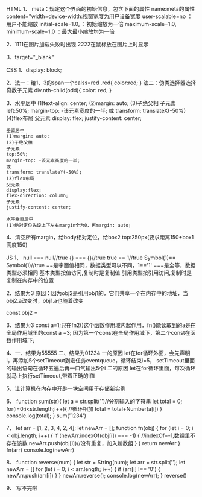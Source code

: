 HTML
1、
meta：规定这个界面的初始信息，包含下面的属性
name:meta的属性
content="width=device-width:视窗宽度为用户设备宽度
user-scalable=no ：用户不能缩放
initial-scale=1.0, ：初始缩放为一倍
maximum-scale=1.0, minimum-scale=1.0 ：最大最小缩放均为一倍

2、1111在图片加载失败时出现
   2222在鼠标放在图片上时显示

3、target="_blank"

CSS
1、display: block;

2、法一：给1、3的span一个calss=red
.red{
    color:red;
}
法二：伪类选择器选择奇数子元素
div.nth-chlid(odd){
    color: red;
}

3、水平居中
   (1)text-align: center;
   (2)margin: auto;
   (3)子绝父相
    子元素
    left:50%;
    margin-top: -该元素宽度的一半;
    或
    transform: translateX(-50%)
    (4)flex布局
    父元素
    display: flex; justify-content: center;

    垂直居中
    (1)margin: auto;
    (2)子绝父相
    子元素
    top:50%;
    margin-top: -该元素高度的一半;
    或
    transform: translateY(-50%);
    (3)flex布局
    父元素
    display:flex;
    flex-direction: column;
    子元素
    justify-content: center;

    水平垂直居中
    (1)绝对定位先设上下左右margin全为0，再margin: auto;


4、清空所有margin，给body相对定位，给box2 top:250px(要求距离150+box1高度150)

JS
1、
    null === null//true
    {} === {}//true
    true == 1//true
    Symbol(1)== Symbol(1)//true
  ==是字面值相同，数据类型可以不同，1=='1'
  ===是全等，数据类型必须相同
  基本类型按值访问,复制时是复制值
  引用类型按引用访问,复制时是复制在内存中的位置

2、结果为3
   原因：因为obj2是引用obj1的，它们共享一个在内存中的地址，当obj2.a改变时，obj1.a也随着改变
   
   const obj2 = 

3、结果为3
  const a=1;只在fn2()这个函数作用域内起作用，fn()能读取到的a是在全局作用域里的const a =3;
  因为第一个const在全局作用域下，第二个const在函数作用域下;

4、一、结果为55555
   二、结果为01234
   一的原因 let在for循环外面，会先声明i，再添加5个setTimeout到宏任务eventqueue，循环结束i=5，         setTimeout里面的输出语句在循环五遍后再一口气输出5个i
   二的原因 let在for循环里面，每次循环就马上执行setTimeout,带着正确的i值

5、让计算机在内存中开辟一块空间用于存储新实例

6、
function sum(str){
    let a = str.split('')//分割输入的字符串
    let total = 0;
    for(i=0;i<str.length;i++){  //循环相加
       total = total+Number(a[i])
    }
    console.log(total);
}
sum('1234')

7、
let arr = [1, 2, 3, 4, 2, 4];
let newArr = [];
function fn(obj) {
    for (let i = 0; i < obj.length; i++) {
        if (newArr.indexOf(obj[i]) === -1) {  //indexOf=-1,数组里不存在该数
            newArr.push(obj[i])//没有重复，加入新数组
        }
    }
    return newArr
}
fn(arr)
console.log(newArr)

8、
function reverse(num) {
    let str = String(num);
    let arr = str.split('');
    let newArr = []
    for (let i = 0; i < arr.length; i++) {
        if (arr[i] !== '0') { newArr.push(arr[i]) }
    }
    newArr.reverse();
    console.log(newArr);
}
reverse()

9、
写不完啦
